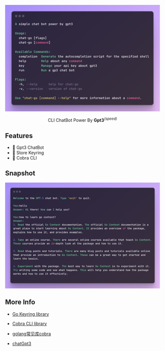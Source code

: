 <p align='center'>
  <img src='./doc/shot1.png' alt='CLI ChatBot Power By Gpt3' width='800'/>
</p>

<p align='center'>
    CLI ChatBot Power By <b>Gpt3</b><sup><em>(speed)</em></sup><br>
</p>

## Features

- 🐤 Gpt3 ChatBot
- 🍉 Store Keyring
- 🥑 Cobra CLI

## Snapshot

<p align='center'>
  <img src='./doc/shot2.png' alt='CLI ChatBot Power By Gpt3' width='600'/>
</p>

## More Info

- [Go Keyring library](https://github.com/zalando/go-keyring)

- [Cobra CLI library](https://github.com/spf13/cobra-cli/blob/main/README.md)

- [golang常见库cobra](https://segmentfault.com/a/1190000023382214)

- [chatGpt3](https://github.com/PullRequestInc/go-gpt3)
